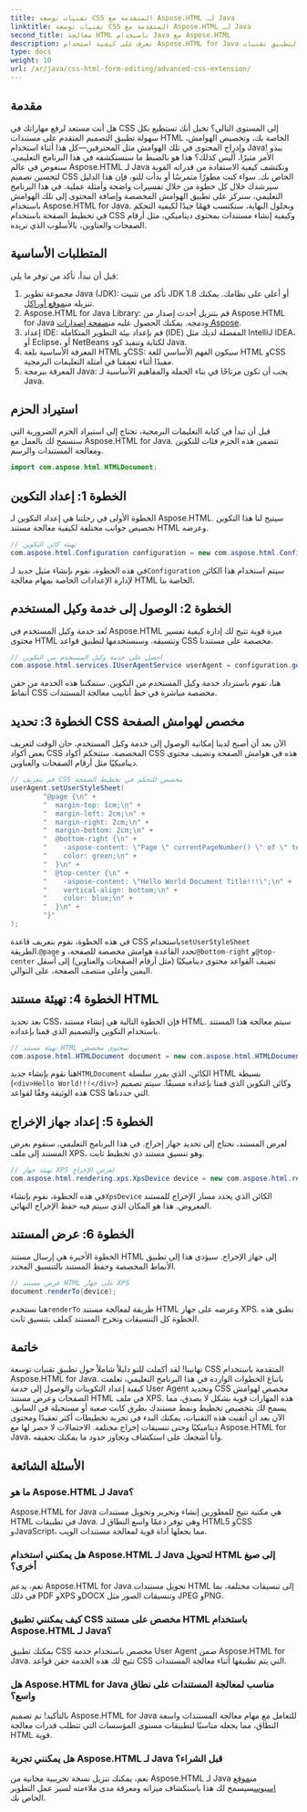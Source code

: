 ```yaml
---
title: تقنيات توسعة CSS المتقدمة مع Aspose.HTML لـ Java
linktitle: تقنيات توسعة CSS المتقدمة مع Aspose.HTML لـ Java
second_title: معالجة HTML باستخدام Java مع Aspose.HTML
description: تعرف على كيفية استخدام Aspose.HTML for Java لتطبيق تقنيات CSS المتقدمة، بما في ذلك هوامش الصفحات المخصصة والمحتوى الديناميكي. برنامج تعليمي عملي مفصل للمطورين.
type: docs
weight: 10
url: /ar/java/css-html-form-editing/advanced-css-extension/
---
```

## مقدمة
هل أنت مستعد لرفع مهاراتك في CSS إلى المستوى التالي؟ تخيل أنك تستطيع بكل سهولة تطبيق التصميم المتقدم على مستندات HTML الخاصة بك، وتخصيص الهوامش، وإدراج المحتوى في تلك الهوامش مثل المحترفين—كل هذا أثناء استخدام Java! يبدو الأمر مثيرًا، أليس كذلك؟ هذا هو بالضبط ما سنستكشفه في هذا البرنامج التعليمي. سنغوص في عالم Aspose.HTML لـ Java ونكتشف كيفية الاستفادة من قدراته القوية لتحسين تصميم CSS الخاص بك. سواء كنت مطورًا متمرسًا أو بدأت للتو، فإن هذا الدليل سيرشدك خلال كل خطوة من خلال تفسيرات واضحة وأمثلة عملية.
في هذا البرنامج التعليمي، سنركز على تطبيق الهوامش المخصصة وإضافة المحتوى إلى تلك الهوامش باستخدام Aspose.HTML for Java. وبحلول النهاية، ستكتسب فهمًا جيدًا لكيفية التحكم في تخطيط الصفحة باستخدام CSS وكيفية إنشاء مستندات بمحتوى ديناميكي، مثل أرقام الصفحات والعناوين، بالأسلوب الذي تريده.
## المتطلبات الأساسية
قبل أن نبدأ، تأكد من توفر ما يلي:
1. مجموعة تطوير Java (JDK): تأكد من تثبيت JDK 1.8 أو أعلى على نظامك. يمكنك تنزيله من[موقع أوراكل](https://www.oracle.com/java/technologies/javase-jdk11-downloads.html).
2.  Aspose.HTML for Java Library: قم بتنزيل أحدث إصدار من Aspose.HTML for Java ودمجه. يمكنك الحصول عليه من[صفحة إصدارات Aspose](https://releases.aspose.com/html/java/).
3. إعداد IDE: قم بإعداد بيئة التطوير المتكاملة (IDE) المفضلة لديك مثل IntelliJ IDEA، أو Eclipse، أو NetBeans لكتابة وتنفيذ كود Java.
4. المعرفة الأساسية بلغة HTML وCSS: سيكون الفهم الأساسي للغة HTML وCSS مفيدًا أثناء تعمقنا في أمثلة التعليمات البرمجية.
5. المعرفة ببرمجة Java: يجب أن تكون مرتاحًا في بناء الجملة والمفاهيم الأساسية لـ Java.
## استيراد الحزم
قبل أن تبدأ في كتابة التعليمات البرمجية، تحتاج إلى استيراد الحزم الضرورية التي ستسمح لك بالعمل مع Aspose.HTML for Java. تتضمن هذه الحزم فئات للتكوين ومعالجة المستندات والرسم.
```java
import com.aspose.html.HTMLDocument;
```
## الخطوة 1: إعداد التكوين
الخطوة الأولى في رحلتنا هي إعداد التكوين لـ Aspose.HTML. سيتيح لنا هذا التكوين تخصيص جوانب مختلفة لكيفية معالجة مستند HTML وعرضه.
```java
// تهيئة كائن التكوين
com.aspose.html.Configuration configuration = new com.aspose.html.Configuration();
```
 في هذه الخطوة، نقوم بإنشاء مثيل جديد لـ`Configuration` سيتم استخدام هذا الكائن لإدارة الإعدادات الخاصة بمهام معالجة HTML الخاصة بنا.
## الخطوة 2: الوصول إلى خدمة وكيل المستخدم
تُعد خدمة وكيل المستخدم في Aspose.HTML ميزة قوية تتيح لك إدارة كيفية تفسير محتوى HTML وتنسيقه. وسنستخدمها لتطبيق قواعد CSS مخصصة على مستندنا.
```java
// احصل على خدمة وكيل المستخدم من التكوين
com.aspose.html.services.IUserAgentService userAgent = configuration.getService(com.aspose.html.services.IUserAgentService.class);
```
هنا، نقوم باسترداد خدمة وكيل المستخدم من التكوين. ستمكننا هذه الخدمة من حقن أنماط CSS مخصصة مباشرة في خط أنابيب معالجة المستندات.
## الخطوة 3: تحديد CSS مخصص لهوامش الصفحة
الآن بعد أن أصبح لدينا إمكانية الوصول إلى خدمة وكيل المستخدم، حان الوقت لتعريف بعض أكواد CSS المخصصة. ستتحكم أكواد CSS هذه في هوامش الصفحة وتضيف محتوى ديناميكيًا مثل أرقام الصفحات والعناوين.
```java
// قم بتعريف CSS مخصص للتحكم في تخطيط الصفحة
userAgent.setUserStyleSheet(
        "@page {\n" +
        "  margin-top: 1cm;\n" +
        "  margin-left: 2cm;\n" +
        "  margin-right: 2cm;\n" +
        "  margin-bottom: 2cm;\n" +
        "  @bottom-right {\n" +
        "    -aspose-content: \"Page \" currentPageNumber() \" of \" totalPagesNumber();\n" +
        "    color: green;\n" +
        "  }\n" +
        "  @top-center {\n" +
        "    -aspose-content: \"Hello World Document Title!!!\";\n" +
        "    vertical-align: bottom;\n" +
        "    color: blue;\n" +
        "  }\n" +
        "}"
);
```
 في هذه الخطوة، نقوم بتعريف قاعدة CSS باستخدام`setUserStyleSheet` الطريقة.`@page` تحدد القاعدة هوامش مخصصة للصفحة، و`@bottom-right` و`@top-center` تضيف القواعد محتوى ديناميكيًا (مثل أرقام الصفحات والعناوين) إلى أسفل اليمين وأعلى منتصف الصفحة، على التوالي.
## الخطوة 4: تهيئة مستند HTML
بعد تحديد CSS، فإن الخطوة التالية هي إنشاء مستند HTML. سيتم معالجة هذا المستند باستخدام التكوين والتصميم الذي قمنا بإعداده.
```java
// تهيئة مستند HTML بمحتوى مخصص
com.aspose.html.HTMLDocument document = new com.aspose.html.HTMLDocument("<div>Hello World!!!</div>", ".", configuration);
```
 هنا نقوم بإنشاء جديد`HTMLDocument` الكائن، الذي يمرر سلسلة HTML بسيطة (`<div>Hello World!!!</div>`) وكائن التكوين الذي قمنا بإعداده مسبقًا. سيتم تصميم هذه الوثيقة وفقًا لقواعد CSS التي حددناها.
## الخطوة 5: إعداد جهاز الإخراج
لعرض المستند، نحتاج إلى تحديد جهاز إخراج. في هذا البرنامج التعليمي، سنقوم بعرض المستند إلى ملف XPS، وهو تنسيق مستند ذي تخطيط ثابت.
```java
// تهيئة جهاز XPS لعرض الإخراج
com.aspose.html.rendering.xps.XpsDevice device = new com.aspose.html.rendering.xps.XpsDevice("output/output.xps");
```
 في هذه الخطوة، نقوم بإنشاء`XpsDevice` الكائن الذي يحدد مسار الإخراج للمستند المعروض. هذا هو المكان الذي سيتم فيه حفظ الإخراج النهائي.
## الخطوة 6: عرض المستند
الخطوة الأخيرة هي إرسال مستند HTML إلى جهاز الإخراج. سيؤدي هذا إلى تطبيق الأنماط المخصصة وحفظ المستند بالتنسيق المحدد.
```java
// عرض مستند HTML على جهاز XPS
document.renderTo(device);
```
 هنا نستخدم`renderTo` طريقة لمعالجة مستند HTML وعرضه على جهاز XPS. تطبق هذه الخطوة كل التنسيقات وتخرج المستند كملف بتنسيق ثابت.
## خاتمة
تهانينا! لقد أكملت للتو دليلاً شاملاً حول تطبيق تقنيات توسعة CSS المتقدمة باستخدام Aspose.HTML for Java. باتباع الخطوات الواردة في هذا البرنامج التعليمي، تعلمت كيفية إعداد التكوينات والوصول إلى خدمة User Agent وتحديد CSS مخصص لهوامش الصفحات وعرض مستند HTML في ملف XPS. هذه المهارات قوية بشكل لا يصدق، مما يسمح لك بتخصيص تخطيط ونمط مستندك بطرق كانت صعبة أو مستحيلة في السابق. 
الآن بعد أن أتقنت هذه التقنيات، يمكنك البدء في تجربة تخطيطات أكثر تعقيدًا ومحتوى ديناميكيًا وحتى تنسيقات إخراج مختلفة. الاحتمالات لا حصر لها مع Aspose.HTML for Java، وأنا أشجعك على استكشاف وتجاوز حدود ما يمكنك تحقيقه.
## الأسئلة الشائعة
### ما هو Aspose.HTML لـ Java؟
Aspose.HTML for Java هي مكتبة تتيح للمطورين إنشاء وتحرير وتحويل مستندات HTML في تطبيقات Java. وهي توفر دعمًا واسع النطاق لـ HTML5 وCSS وJavaScript، مما يجعلها أداة قوية لمعالجة مستندات الويب.
### هل يمكنني استخدام Aspose.HTML لـ Java لتحويل HTML إلى صيغ أخرى؟
نعم، يدعم Aspose.HTML for Java تحويل مستندات HTML إلى تنسيقات مختلفة، بما في ذلك PDF وXPS وDOCX وتنسيقات الصور مثل JPEG وPNG.
### كيف يمكنني تطبيق CSS مخصص على مستند HTML باستخدام Aspose.HTML لـ Java؟
يمكنك تطبيق CSS مخصص باستخدام خدمة User Agent ضمن Aspose.HTML for Java. تتيح لك هذه الخدمة حقن قواعد CSS التي يتم تطبيقها أثناء معالجة المستندات.
### هل Aspose.HTML for Java مناسب لمعالجة المستندات على نطاق واسع؟
بالتأكيد! تم تصميم Aspose.HTML for Java للتعامل مع مهام معالجة المستندات واسعة النطاق، مما يجعله مناسبًا لتطبيقات مستوى المؤسسات التي تتطلب قدرات معالجة HTML قوية.
### هل يمكنني تجربة Aspose.HTML لـ Java قبل الشراء؟
نعم، يمكنك تنزيل نسخة تجريبية مجانية من Aspose.HTML لـ Java من[موقع اسبوس](https://releases.aspose.com/html/java/)سيسمح لك هذا باستكشاف ميزاته ومعرفة مدى ملاءمته لسير عمل التطوير الخاص بك.